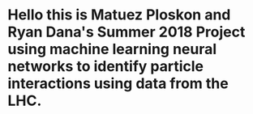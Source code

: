 # Hello this is Matuez Ploskon and Ryan Dana's Summer 2018 Project using machine learning neural networks to identify particle interactions using data from the LHC.
